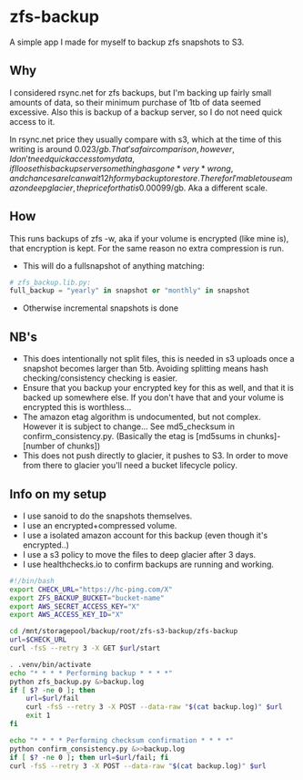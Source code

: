 # zfs-backup

A simple app I made for myself to backup zfs snapshots to S3.

## Why

I considered rsync.net for zfs backups, but I'm backing up fairly small amounts of data, so their minimum purchase of 1tb of data seemed excessive. Also this is backup of a backup server, so I do not need quick access to it.

In rsync.net price they usually compare with s3, which at the time of this writing is around 0.023$/gb. That's a fair comparison, however, I don't need quick access to my data, if I loose this backup server something has gone *very* wrong, and chances are I can wait 12h for my backup to restore. Therefor I'm able to use amazon deep glacier, the price for that is 0.00099$/gb. Aka a different scale.

## How

This runs backups of zfs -w, aka if your volume is encrypted (like mine is), that encryption is kept. For the same reason no extra compression is run.

- This will do a fullsnapshot of anything matching:

```python
# zfs_backup.lib.py:
full_backup = "yearly" in snapshot or "monthly" in snapshot
```

- Otherwise incremental snapshots is done

## NB's

- This does intentionally not split files, this is needed in s3 uploads once a snapshot becomes larger than 5tb. Avoiding splitting means hash checking/consistency checking is easier.
- Ensure that you backup your encrypted key for this as well, and that it is backed up somewhere else. If you don't have that and your volume is encrypted this is worthless...
- The amazon etag algorithm is undocumented, but not complex. However it is subject to change... See md5_checksum in confirm_consistency.py. (Basically the etag is [md5sums in chunks]-[number of chunks])
- This does not push directly to glacier, it pushes to S3. In order to move from there to glacier you'll need a bucket lifecycle policy.

## Info on my setup

- I use sanoid to do the snapshots themselves.
- I use an encrypted+compressed volume.
- I use a isolated amazon account for this backup (even though it's encrypted..)
- I use a s3 policy to move the files to deep glacier after 3 days.
- I use healthchecks.io to confirm backups are running and working.
```sh
#!/bin/bash
export CHECK_URL="https://hc-ping.com/X"
export ZFS_BACKUP_BUCKET="bucket-name"
export AWS_SECRET_ACCESS_KEY="X"
export AWS_ACCESS_KEY_ID="X"

cd /mnt/storagepool/backup/root/zfs-s3-backup/zfs-backup
url=$CHECK_URL
curl -fsS --retry 3 -X GET $url/start

. .venv/bin/activate
echo "* * * * Performing backup * * * *"
python zfs_backup.py &>backup.log
if [ $? -ne 0 ]; then
    url=$url/fail
    curl -fsS --retry 3 -X POST --data-raw "$(cat backup.log)" $url
    exit 1
fi

echo "* * * * Performing checksum confirmation * * * *"
python confirm_consistency.py &>>backup.log
if [ $? -ne 0 ]; then url=$url/fail; fi
curl -fsS --retry 3 -X POST --data-raw "$(cat backup.log)" $url
```
